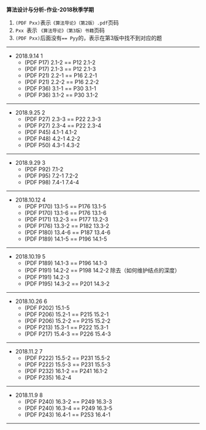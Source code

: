 **算法设计与分析-作业-2018秋季学期**

1. `(PDF Pxx)`表示`《算法导论》（第2版）.pdf`页码
2. `Pxx `表示 `《算法导论》（第3版）书籍`页码
3. `(PDF Pxx)`后面没有`== Pyy`的，表示在第3版中找不到对应的题

---

- 2018.9.14 1
    + (PDF P17) 2.1-2 == P12 2.1-2
    + (PDF P17) 2.1-3 == P12 2.1-3
    + (PDF P21) 2.2-1 == P16 2.2-1
    + (PDF P21) 2.2-2 == P16 2.2-2
    + (PDF P36) 3.1-1 == P30 3.1-1
    + (PDF P36) 3.1-2 == P30 3.1-2

---

- 2018.9.25 2
    + (PDF P27) 2.3-3 == P22 2.3-3
    + (PDF P27) 2.3-4 == P22 2.3-4
    + (PDF P45) 4.1-1 4.1-2
    + (PDF P48) 4.2-1 4.2-2
    + (PDF P50) 4.3-1 4.3-2

---

- 2018.9.29 3
    + (PDF P92) 7.1-2
    + (PDF P95) 7.2-1 7.2-2
    + (PDF P98) 7.4-1 7.4-4

---

- 2018.10.12 4
    + (PDF P170) 13.1-5 == P176 13.1-5
    + (PDF P170) 13.1-6 == P176 13.1-6
    + (PDF P171) 13.2-3 == P177 13.2-3
    + (PDF P176) 13.3-2 == P182 13.3-2
    + (PDF P180) 13.4-6 == P187 13.4-6
    + (PDF P189) 14.1-5 == P196 14.1-5

---

- 2018.10.19 5
    + (PDF P189) 14.1-3 == P196 14.1-3
    + (PDF P191) 14.2-2 == P198 14.2-2 除去（如何维护结点的深度）
    + (PDF P191) 14.2-3
    + (PDF P195) 14.3-2 == P201 14.3-2

---

- 2018.10.26 6
    + (PDF P202) 15.1-5
    + (PDF P206) 15.2-1 == P215 15.2-1
    + (PDF P206) 15.2-2 == P215 15.2-2
    + (PDF P213) 15.3-1 == P222 15.3-1
    + (PDF P217) 15.4-3 == P226 15.4-3

---

- 2018.11.2 7
    + (PDF P222) 15.5-2 == P231 15.5-2
    + (PDF P222) 15.5-3 == P231 15.5-3
    + (PDF P232) 16.1-2 == P241 16.1-2 
    + (PDF P235) 16.2-4

---

- 2018.11.9 8
    + (PDF P240) 16.3-2 == P249 16.3-3
    + (PDF P240) 16.3-4 == P249 16.3-5
    + (PDF P243) 16.4-1 == P253 16.4-1

---



